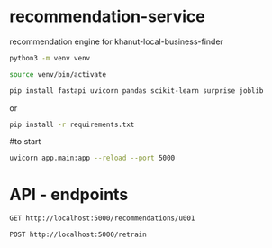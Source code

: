 # recommendation-service

recommendation engine for khanut-local-business-finder

```bash
python3 -m venv venv
```

```bash
source venv/bin/activate
```

```bash
pip install fastapi uvicorn pandas scikit-learn surprise joblib
```

or

```bash
pip install -r requirements.txt
```

#to start

```bash
uvicorn app.main:app --reload --port 5000
```

# API - endpoints

```bash
GET http://localhost:5000/recommendations/u001
```

```bash
POST http://localhost:5000/retrain
```
